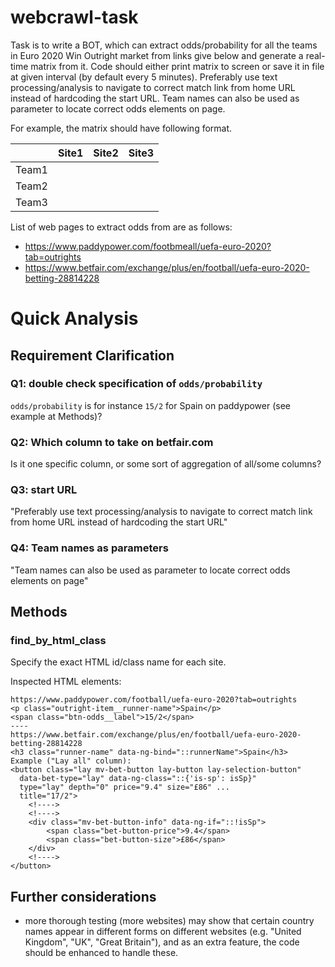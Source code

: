 # webcrawl-task

Task is to write a BOT, which can extract odds/probability for all the teams in Euro 2020 Win Outright market from links give below and generate a real-time matrix from it. Code should either print matrix to screen or save it in file at given interval (by default every 5 minutes). Preferably use text processing/analysis to navigate to correct match link from home URL instead of hardcoding the start URL. Team names can also be used as parameter to locate correct odds elements on page.

For example, the matrix should have following format.

||	Site1	|Site2	|Site3|
|---|---|---|---|
|Team1||||
|Team2||||
|Team3||||

List of web pages to extract odds from are as follows:
* https://www.paddypower.com/footbmeall/uefa-euro-2020?tab=outrights
* https://www.betfair.com/exchange/plus/en/football/uefa-euro-2020-betting-28814228

# Quick Analysis

## Requirement Clarification
### Q1: double check specification of `odds/probability`
`odds/probability` is for instance `15/2` for Spain on paddypower (see example at Methods)?

### Q2: Which column to take on betfair.com
Is it one specific column, or some sort of aggregation of all/some columns?

### Q3: start URL
"Preferably use text processing/analysis to navigate to correct match link from home URL instead of hardcoding the start URL"

### Q4: Team names as parameters
"Team names can also be used as parameter to locate correct odds elements on page"

## Methods
### find_by_html_class
Specify the exact HTML id/class name for each site.

Inspected HTML elements:

```
https://www.paddypower.com/football/uefa-euro-2020?tab=outrights
<p class="outright-item__runner-name">Spain</p>
<span class="btn-odds__label">15/2</span>
----
https://www.betfair.com/exchange/plus/en/football/uefa-euro-2020-betting-28814228
<h3 class="runner-name" data-ng-bind="::runnerName">Spain</h3>
Example ("Lay all" column):
<button class="lay mv-bet-button lay-button lay-selection-button" 
  data-bet-type="lay" data-ng-class="::{'is-sp': isSp}"
  type="lay" depth="0" price="9.4" size="£86" ...
  title="17/2">
	<!---->
	<!---->
	<div class="mv-bet-button-info" data-ng-if="::!isSp">
		<span class="bet-button-price">9.4</span>
		<span class="bet-button-size">£86</span>
	</div>
	<!---->
</button>
```

## Further considerations
* more thorough testing (more websites) may show that certain country names appear in different forms on different websites (e.g. "United Kingdom", "UK", "Great Britain"), and as an extra feature, the code should be enhanced to handle these.

